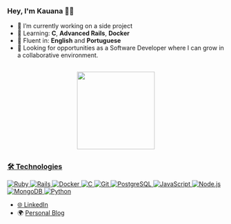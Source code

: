 ### Hey, I'm Kauana 👋🏼

- 🔭 I’m currently working on a side project
- 🌱 Learning: **C**, **Advanced Rails**, **Docker**
- 💬 Fluent in: **English** and **Portuguese**
- 🚀 Looking for opportunities as a Software Developer where I can grow in a collaborative environment.

##
<div align="center">
  <a href="https://github.com/kauanatomb">
  <img height="180em" src="https://github-readme-stats.vercel.app/api/top-langs/?username=kauanatomb&layout=compact&langs_count=7&theme=dracula"/>
</div>


##
### 🛠️ Technologies
![Ruby](https://img.shields.io/badge/-Ruby-CC342D?style=flat&logo=ruby&logoColor=white)
![Rails](https://img.shields.io/badge/-Rails-CC0000?style=flat&logo=ruby-on-rails&logoColor=white)
![Docker](https://img.shields.io/badge/-Docker-2496ED?style=flat&logo=docker&logoColor=white)
![C](https://img.shields.io/badge/-C-00599C?style=flat&logo=c&logoColor=white)
![Git](https://img.shields.io/badge/-Git-F05032?style=flat&logo=git&logoColor=white)
![PostgreSQL](https://img.shields.io/badge/-PostgreSQL-336791?style=flat&logo=postgresql&logoColor=white)
![JavaScript](https://img.shields.io/badge/-JavaScript-F7DF1E?style=flat&logo=javascript&logoColor=white)
![Node.js](https://img.shields.io/badge/-Node.js-8CC84B?style=flat&logo=node.js&logoColor=white)
![MongoDB](https://img.shields.io/badge/-MongoDB-47A248?style=flat&logo=mongodb&logoColor=white)
![Python](https://img.shields.io/badge/-Python-3776AB?style=flat&logo=python&logoColor=white)

- 🌐 [LinkedIn](https://www.linkedin.com/in/kauanatomb)
- 🌍 [Personal Blog](https://dev.to/kauanatomb)
